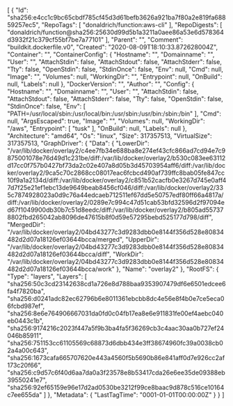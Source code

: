 [
{
"Id": "sha256:e4cc1c9bc65cbdf785cf45d3d61befb3626a921ba7f80a2e819fa68859257ec5",
"RepoTags": [
"donaldrich/function:aws-cli"
],
"RepoDigests": [
"donaldrich/function@sha256:25630d99d5b1a3211a0aee86a53e6d578364d3932f21c379cf55bf7be7a77101"
],
"Parent": "",
"Comment": "buildkit.dockerfile.v0",
"Created": "2020-08-09T18:10:33.872628004Z",
"Container": "",
"ContainerConfig": {
"Hostname": "",
"Domainname": "",
"User": "",
"AttachStdin": false,
"AttachStdout": false,
"AttachStderr": false,
"Tty": false,
"OpenStdin": false,
"StdinOnce": false,
"Env": null,
"Cmd": null,
"Image": "",
"Volumes": null,
"WorkingDir": "",
"Entrypoint": null,
"OnBuild": null,
"Labels": null
},
"DockerVersion": "",
"Author": "",
"Config": {
"Hostname": "",
"Domainname": "",
"User": "",
"AttachStdin": false,
"AttachStdout": false,
"AttachStderr": false,
"Tty": false,
"OpenStdin": false,
"StdinOnce": false,
"Env": [
"PATH=/usr/local/sbin:/usr/local/bin:/usr/sbin:/usr/bin:/sbin:/bin"
],
"Cmd": null,
"ArgsEscaped": true,
"Image": "",
"Volumes": null,
"WorkingDir": "/aws",
"Entrypoint": [
"tusk"
],
"OnBuild": null,
"Labels": null
},
"Architecture": "amd64",
"Os": "linux",
"Size": 317357513,
"VirtualSize": 317357513,
"GraphDriver": {
"Data": {
"LowerDir": "/var/lib/docker/overlay2/c4ee7fb34e688ba8e274ef43cfc866ad7cd94e7c9875001078e76d49d1c231be/diff:/var/lib/docker/overlay2/b530c083ee63112d17cc0f757b0427bf73da2c02e407a8d05b3d45703954aff6/diff:/var/lib/docker/overlay2/9ca5c70c2868cc08017eac6fcbcd490af739ffc8bab05fe847cc10f9a1a2134d/diff:/var/lib/docker/overlay2/c851b52cacfb0e3267d745e0aff47d7f25e21ef1ebc13de9649beab8456cf046/diff:/var/lib/docker/overlay2/335c7874928023a0d9c76a44edcaeb712511ef67dd5e50757edf80ff66a4817a/diff:/var/lib/docker/overlay2/0289e7c994c47d51cab53bfd32596d2f97094ed67f1049900db30b7c51d8eedc/diff:/var/lib/docker/overlay2/b805ad557378802fbd265042ab8096de47615b8f0d59e57295bebd525177d798/diff",
"MergedDir": "/var/lib/docker/overlay2/04bd43277c3d9283dbb0e8144f356d528e80834482d2d07a18126ef03644bcca/merged",
"UpperDir": "/var/lib/docker/overlay2/04bd43277c3d9283dbb0e8144f356d528e80834482d2d07a18126ef03644bcca/diff",
"WorkDir": "/var/lib/docker/overlay2/04bd43277c3d9283dbb0e8144f356d528e80834482d2d07a18126ef03644bcca/work"
},
"Name": "overlay2"
},
"RootFS": {
"Type": "layers",
"Layers": [
"sha256:50c3cd23142638cd1a726e8d788baa9353907479df6e6501edcee6fa4f7820ba",
"sha256:d0241adc82ec62796b6e8011361ebcbb8dc4e56e8f4b0e7ce5eca06fcbd987ef",
"sha256:8e6e764906667031da0fd0c04fb17ea8e6e911831fe00ef4aebc040eb0443c1b",
"sha256:9174216c2023f447a5f9b3ba4fa5f36269cb3c4aac30aa0b727ef24046b85911",
"sha256:751153cc61105569c68873d6dbb434e3ff38674960fc39a0038cb02a4a00c643",
"sha256:1673cafa665707620e443a4560f5b5690b86e841aff0d7e926cc2af173c20f66",
"sha256:c9d57c6f40d6aa7da0a3f23578e8b53417cda26e6ee35de09388eb39550241e7",
"sha256:92ef65159e96e17d2ad0530be3212f99ce8baac9d878c516ce10164c7ee655da"
]
},
"Metadata": {
"LastTagTime": "0001-01-01T00:00:00Z"
}
}
]

